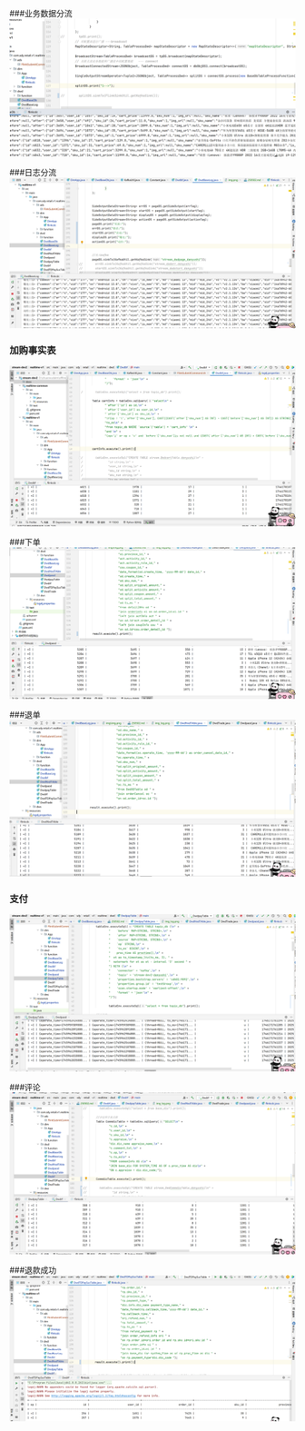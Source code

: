 ###业务数据分流
![img.png](img/img_db.png)

###日志分流
![img.png](img/img_log.png)

### 加购事实表
![img.png](img/img.png)

###下单
![img.png](img/img_xd.png)

###退单
![img.png](img/img_Nxd.png)


### 支付
![img.png](img/img_zf.png)

###评论
![img.png](img/img_pl.png)

###退款成功
![img.png](img/img_tkok.png)

